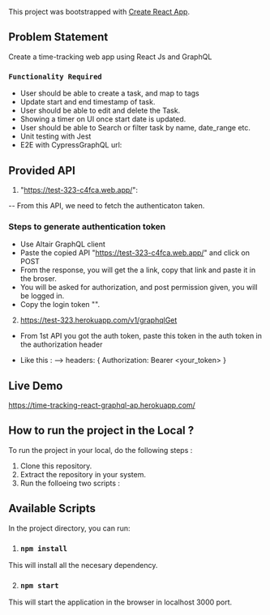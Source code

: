 This project was bootstrapped with [Create React App](https://github.com/facebook/create-react-app).

## Problem Statement
Create a time-tracking web app using React Js and GraphQL 
### `Functionality Required` 
- User should be able to create a task, and map to tags
- Update start and end timestamp of task.
- User should be able to edit and delete the Task.
- Showing a timer on UI once start date is updated.
- User should be able to Search or filter task by name, date_range etc.
- Unit testing with Jest
- E2E with CypressGraphQL url:

## Provided API

1. "https://test-323-c4fca.web.app/":

-- From this API, we need to fetch the authenticaton taken. 
### Steps to generate authentication token 
- Use Altair GraphQL client 
- Paste the copied API "https://test-323-c4fca.web.app/" and click on POST
- From the response, you will get the a link, copy that link and paste it in the broser.
- You will be asked for authorization, and post permission given, you will be logged in.
- Copy the login token "".  

2.  https://test-323.herokuapp.com/v1/graphqlGet 

- From 1st API you got the auth token, paste this token in the auth token in the authorization header

- Like this : --> headers: { Authorization: Bearer <your_token> }


## Live Demo
https://time-tracking-react-graphql-ap.herokuapp.com/

## How to run the project in the Local ?
To run the project in your local, do the following steps :

1. Clone this repository.
2. Extract the repository in your system.
3. Run the folloeing two scripts :

## Available Scripts

In the project directory, you can run:

1. ### `npm install` 
This will install all the necesary dependency.

2. ### `npm start` 
This will start the application in the browser in localhost 3000 port.
